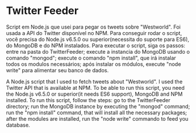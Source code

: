 # Twitter Feeder

Script em Node.js que usei para pegar os tweets sobre "Westworld". Foi usada a API do Twitter disponível no NPM.
Para conseguir rodar o script, você precisa do Node.js v6.5.0 ou superior(necessita do suporte para ES6), do MongoDB e do NPM instalados.
Para executar o script, siga os passos:
  entre na pasta do TwitterFeeder;
  execute a instancia do MongoDB usando o comando "mongod";
  execute o comando "npm install", que irá instalar todos os modulos necessários;
  após instalar os módulos, execute "node write" para alimentar seu banco de dados.
  
A Node.js script that I used to fetch tweets about "Westworld". I used the Twitter API that is available at NPM.
To be able to run this script, you need the Node.js v6.5.0 or superior(it needs ES6 support), MongoDB and NPM installed.
To run this script, follow the steps:
  go to the TwitterFeeder directory;
  run the MongoDB instance by executing the "mongod" command;
  run the "npm install" command, that will install all the necessary packages;
  after the modules are installed, run the "node write" commando to feed you database.
